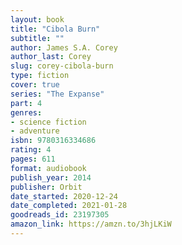 ```yaml
---
layout: book
title: "Cibola Burn"
subtitle: ""
author: James S.A. Corey
author_last: Corey
slug: corey-cibola-burn
type: fiction
cover: true
series: "The Expanse"
part: 4
genres:
- science fiction
- adventure
isbn: 9780316334686
rating: 4
pages: 611
format: audiobook
publish_year: 2014
publisher: Orbit
date_started: 2020-12-24
date_completed: 2021-01-28
goodreads_id: 23197305
amazon_link: https://amzn.to/3hjLKiW
---
```

